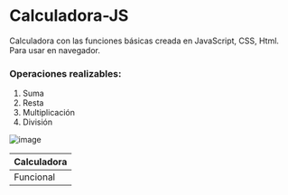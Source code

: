 # Calculadora-JS
Calculadora con las funciones básicas creada en JavaScript, CSS, Html.
Para usar en navegador. 

### Operaciones realizables: 
1. Suma
2. Resta
3. Multiplicación
4. División

![image](https://user-images.githubusercontent.com/115635199/196204031-71944196-a1e3-4b6c-8b5c-b11a6881b3f6.png)

| Calculadora |
|-------------|
| Funcional   |

